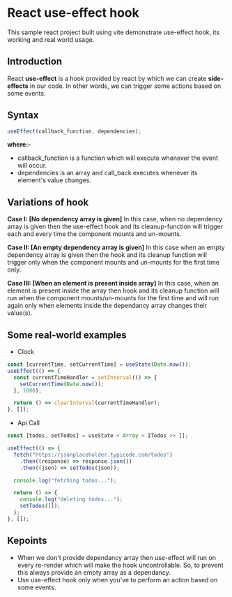 # React use-effect hook

This sample react project built using vite demonstrate use-effect hook, its working and real world usage.

## Introduction

React **use-effect** is a hook provided by react by which we can create **side-effects** in our code. In other words, we can trigger some actions based on some events.

## Syntax

```javascript
useEffect(callback_function, dependencies);
```

**where:-**

- callback_function is a function which will execute whenever the event will occur.
- dependencies is an array and call_back executes whenever its element's value changes.

## Variations of hook

**Case I: [No dependency array is given]** In this case, when no dependency array is given then the use-effect hook and its cleanup-function will trigger each and every time the component mounts and un-mounts.

**Case II: [An empty dependency array is given]** In this case when an empty dependency array is given then the hook and its cleanup function will trigger only when the component mounts and un-mounts for the first time only.

**Case III: [When an element is present inside array]** In this case, when an element is present inside the array then hook and its cleanup function will run when the component mounts/un-mounts for the first time and will run again only when elements inside the dependancy array changes their value(s).

## Some real-world examples

- Clock

```javascript
const [currentTime, setCurrentTime] = useState(Date.now());
useEffect(() => {
  const currentTimeHandler = setInterval(() => {
    setCurrentTime(Date.now());
  }, 1000);

  return () => clearInterval(currentTimeHandler);
}, []);
```

- Api Call

```javascript
const [todos, setTodos] = useState < Array < ITodos >> [];

useEffect(() => {
  fetch("https://jsonplaceholder.typicode.com/todos")
    .then((response) => response.json())
    .then((json) => setTodos(json));

  console.log("fetching todos...");

  return () => {
    console.log("deleting todos...");
    setTodos([]);
  };
}, []);
```

## Kepoints

- When we don't provide dependancy array then use-effect will run on every re-render which will make the hook uncontrollable. So, to prevent this always provide an empty array as a dependancy.
- Use use-effect hook only when you've to perform an action based on some events.
